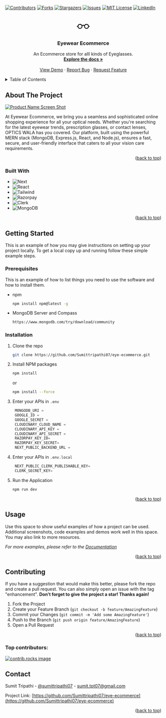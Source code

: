 <a id="readme-top"></a>

[![Contributors][contributors-shield]][contributors-url]
[![Forks][forks-shield]][forks-url]
[![Stargazers][stars-shield]][stars-url]
[![Issues][issues-shield]][issues-url]
[![MIT License][license-shield]][license-url]
[![LinkedIn][linkedin-shield]][linkedin-url]

<!-- PROJECT LOGO -->
<br />
<div align="center">
  <a href="https://github.com/Sumittripathi07/eye-ecommerce">
    <svg fill="currentColor" viewBox="0 0 16 16" height="3em" width="3em"><path d="M4 6a2 2 0 110 4 2 2 0 010-4zm2.625.547a3 3 0 00-5.584.953H.5a.5.5 0 000 1h.541A3 3 0 007 8a1 1 0 012 0 3 3 0 005.959.5h.541a.5.5 0 000-1h-.541a3 3 0 00-5.584-.953A1.993 1.993 0 008 6c-.532 0-1.016.208-1.375.547zM14 8a2 2 0 11-4 0 2 2 0 014 0z"></path></svg>
  </a>

<h3 align="center">Eyewear Ecommerce</h3>

  <p align="center">
    An Ecommerce store for alll kinds of Eyeglasses.
    <br />
    <a href="https://github.com/Sumittripathi07/eye-ecommerce"><strong>Explore the docs »</strong></a>
    <br />
    <br />
    <a href="https://github.com/Sumittripathi07/eye-ecommerce">View Demo</a>
    ·
    <a href="https://github.com/Sumittripathi07/eye-ecommerce/issues/new?labels=bug&template=bug-report---.md">Report Bug</a>
    ·
    <a href="https://github.com/Sumittripathi07/eye-ecommerce/issues/new?labels=enhancement&template=feature-request---.md">Request Feature</a>
  </p>
</div>

<details>
  <summary>Table of Contents</summary>
  <ol>
    <li>
      <a href="#about-the-project">About The Project</a>
      <ul>
        <li><a href="#built-with">Built With</a></li>
      </ul>
    </li>
    <li>
      <a href="#getting-started">Getting Started</a>
      <ul>
        <li><a href="#prerequisites">Prerequisites</a></li>
        <li><a href="#installation">Installation</a></li>
      </ul>
    </li>
    <li><a href="#usage">Usage</a></li>
    <li><a href="#roadmap">Roadmap</a></li>
    <li><a href="#contributing">Contributing</a></li>
    <li><a href="#license">License</a></li>
    <li><a href="#contact">Contact</a></li>
    <li><a href="#acknowledgments">Acknowledgments</a></li>
  </ol>
</details>

<!-- ABOUT THE PROJECT -->

## About The Project

[![Product Name Screen Shot][product-screenshot]](https://example.com)

At Eyewear Ecommerce, we bring you a seamless and sophisticated online shopping experience for all your optical needs. Whether you're searching for the latest eyewear trends, prescription glasses, or contact lenses, OPTICS WALA has you covered. Our platform, built using the powerful MERN stack (MongoDB, Express.js, React, and Node.js), ensures a fast, secure, and user-friendly interface that caters to all your vision care requirements.

<p align="right">(<a href="#readme-top">back to top</a>)</p>

### Built With

- ![Next][Next.js]
- ![React][React.js]
- ![Tailwind][Tailwind]
- ![Razorpay][Razorpay]
- ![Clerk][Clerk]
- ![MongoDB][MongoDB]

<p align="right">(<a href="#readme-top">back to top</a>)</p>

<!-- GETTING STARTED -->

## Getting Started

This is an example of how you may give instructions on setting up your project locally.
To get a local copy up and running follow these simple example steps.

### Prerequisites

This is an example of how to list things you need to use the software and how to install them.

- npm
  ```sh
  npm install npm@latest -g
  ```
- MongoDB Server and Compass
  ```sh
  https://www.mongodb.com/try/download/community
  ```

### Installation

1. Clone the repo
   ```sh
   git clone https://github.com/Sumittripathi07/eye-ecommerce.git
   ```
2. Install NPM packages
   ```sh
   npm install
   ```
   or
   ```sh
   npm install --force
   ```
3. Enter your APIs in `.env`
   ```js
    MONGODB_URI =
    GOOGLE_ID =
    GOOGLE_SECRET =
    CLOUDINARY_CLOUD_NAME =
    CLOUDINARY_API_KEY =
    CLOUDINARY_API_SECRET =
    RAZORPAY_KEY_ID=
    RAZORPAY_KEY_SECRET=
    NEXT_PUBLIC_BACKEND_URL =
   ```
4. Enter your APIs in `.env.local`

   ```js
    NEXT_PUBLIC_CLERK_PUBLISHABLE_KEY=
    CLERK_SECRET_KEY=
   ```

5. Run the Application
   ```sh
   npm run dev
   ```

<p align="right">(<a href="#readme-top">back to top</a>)</p>

<!-- USAGE EXAMPLES -->

## Usage

Use this space to show useful examples of how a project can be used. Additional screenshots, code examples and demos work well in this space. You may also link to more resources.

_For more examples, please refer to the [Documentation](https://example.com)_

<p align="right">(<a href="#readme-top">back to top</a>)</p>

<!-- ROADMAP -->

## Contributing

If you have a suggestion that would make this better, please fork the repo and create a pull request. You can also simply open an issue with the tag "enhancement".
**Don't forget to give the project a star! Thanks again!**

1. Fork the Project
2. Create your Feature Branch (`git checkout -b feature/AmazingFeature`)
3. Commit your Changes (`git commit -m 'Add some AmazingFeature'`)
4. Push to the Branch (`git push origin feature/AmazingFeature`)
5. Open a Pull Request

<p align="right">(<a href="#readme-top">back to top</a>)</p>

### Top contributors:

<a href="https://github.com/Sumittripathi07/eye-ecommerce/graphs/contributors">
  <img src="https://contrib.rocks/image?repo=Sumittripathi07/eye-ecommerce" alt="contrib.rocks image" />
</a>

<!-- LICENSE -->

<!-- LICENSE
## License

Distributed under the MIT License. See `LICENSE.txt` for more information.

<p align="right">(<a href="#readme-top">back to top</a>)</p>
-->

<!-- CONTACT -->

## Contact

Sumit Tripathi - [@sumittripathi07](https://www.linkedin.com/in/sumittripathi07/) - sumit.tpt07@gmail.com

Project Link: [https://github.com/Sumittripathi07/eye-ecommerce](https://github.com/Sumittripathi07/eye-ecommerce)

<p align="right">(<a href="#readme-top">back to top</a>)</p>

<!-- MARKDOWN LINKS & IMAGES -->
<!-- https://www.markdownguide.org/basic-syntax/#reference-style-links -->

[contributors-shield]: https://img.shields.io/github/contributors/Sumittripathi07/eye-ecommerce.svg?style=for-the-badge
[contributors-url]: https://github.com/Sumittripathi07/eye-ecommerce/graphs/contributors
[forks-shield]: https://img.shields.io/github/forks/Sumittripathi07/eye-ecommerce.svg?style=for-the-badge
[forks-url]: https://github.com/Sumittripathi07/eye-ecommerce/network/members
[stars-shield]: https://img.shields.io/github/stars/Sumittripathi07/eye-ecommerce.svg?style=for-the-badge
[stars-url]: https://github.com/Sumittripathi07/eye-ecommerce/stargazers
[issues-shield]: https://img.shields.io/github/issues/Sumittripathi07/eye-ecommerce.svg?style=for-the-badge
[issues-url]: https://github.com/Sumittripathi07/eye-ecommerce/issues
[license-shield]: https://img.shields.io/github/license/Sumittripathi07/eye-ecommerce.svg?style=for-the-badge
[license-url]: https://github.com/Sumittripathi07/eye-ecommerce/blob/master/LICENSE.txt
[linkedin-shield]: https://img.shields.io/badge/-LinkedIn-black.svg?style=for-the-badge&logo=linkedin&colorB=555
[linkedin-url]: https://linkedin.com/in/sumittripathi07
[MongoDB]: https://img.shields.io/badge/-MongoDB-13aa52?style=for-the-badge&logo=mongodb&logoColor=white
[Clerk]: https://img.shields.io/badge/-Clerk-6C47FF?style=flat&logo=clerk&logoColor=white
[Tailwind]: https://img.shields.io/badge/Tailwind_CSS-black?style=for-the-badge&logo=tailwind-css&logoColor=38B2AC
[Razorpay]: https://img.shields.io/badge/Razorpay-02042B?style=for-the-badge&logo=razorpay&logoColor=3395FF
[product-screenshot]: images/screenshot.png
[Next.js]: https://img.shields.io/badge/next.js-000000?style=for-the-badge&logo=nextdotjs&logoColor=white
[Next-url]: https://nextjs.org/
[React.js]: https://img.shields.io/badge/React-20232A?style=for-the-badge&logo=react&logoColor=61DAFB
[React-url]: https://reactjs.org/
[Vue.js]: https://img.shields.io/badge/Vue.js-35495E?style=for-the-badge&logo=vuedotjs&logoColor=4FC08D
[Vue-url]: https://vuejs.org/
[Angular.io]: https://img.shields.io/badge/Angular-DD0031?style=for-the-badge&logo=angular&logoColor=white
[Angular-url]: https://angular.io/
[Svelte.dev]: https://img.shields.io/badge/Svelte-4A4A55?style=for-the-badge&logo=svelte&logoColor=FF3E00
[Svelte-url]: https://svelte.dev/
[Laravel.com]: https://img.shields.io/badge/Laravel-FF2D20?style=for-the-badge&logo=laravel&logoColor=white
[Laravel-url]: https://laravel.com
[Bootstrap.com]: https://img.shields.io/badge/Bootstrap-563D7C?style=for-the-badge&logo=bootstrap&logoColor=white
[Bootstrap-url]: https://getbootstrap.com
[JQuery.com]: https://img.shields.io/badge/jQuery-0769AD?style=for-the-badge&logo=jquery&logoColor=white
[JQuery-url]: https://jquery.com
